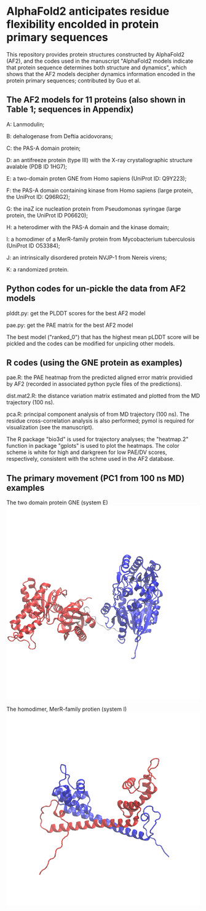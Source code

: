 # AlphaFold2 anticipates residue flexibility encolded in protein primary sequences

This repository provides protein structures constructed by AlphaFold2 (AF2), and the codes used in the manuscript "AlphaFold2 models indicate that protein sequence determines both structure and dynamics", which shows that the AF2 models decipher dynamics information encoded in the protein primary sequences; contributed by Guo et al. 

## The AF2 models for 11 proteins (also shown in Table 1; sequences in Appendix)

A: Lanmodulin; 

B: dehalogenase from Deftia acidovorans; 

C: the PAS-A domain protein; 

D: an antifreeze protein (type III) with the X-ray crystallographic structure avalable (PDB ID 1HG7); 

E: a two-domain proten GNE from Homo sapiens (UniProt ID: Q9Y223); 

F: the PAS-A domain containing kinase from Homo sapiens (large protein, the UniProt ID: Q96RG2);

G: the inaZ ice nucleation protein from Pseudomonas syringae (large protein, the UniProt ID P06620); 

H: a heterodimer with the PAS-A domain and the kinase domain; 

I: a homodimer of a MerR-family protein from Mycobacterium tuberculosis (UniProt ID O53384);

J: an intrinsically disordered protein NVJP-1 from Nereis virens; 

K: a randomized protein.


## Python codes for un-pickle the data from AF2 models

plddt.py: get the PLDDT scores for the best AF2 model

pae.py: get the PAE matrix for the best AF2 model

The best model ("ranked_0") that has the highest mean pLDDT score will be pickled and the codes can be modified for unpicling other models.


## R codes (using the GNE protein as examples)

pae.R: the PAE heatmap from the predicted aligned error matrix providied by AF2 (recorded in associated python pycle files of the predictions).

dist.mat2.R: the distance variation matrix estimated and plotted from the MD trajectory (100 ns).

pca.R: principal component analysis of from MD trajectory (100 ns). The residue cross-correlation analysis is also performed; pymol is required for visualization (see the manuscript).

The R package "bio3d" is used for trajectory analyses; the "heatmap.2" function in package "gplots" is used to plot the heatmaps. The color scheme is white for high and darkgreen for low PAE/DV scores, respectively, consistent with the schme used in the AF2 database.


## The primary movement (PC1 from 100 ns MD) examples

The two domain protein GNE (system E)
![PC1, sysE](E.pc1.gif)

The homodimer, MerR-family protien (system I)
![PC1, sysI](I.pc1.gif)
